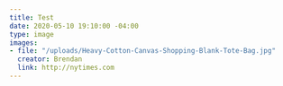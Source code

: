 ```yaml
---
title: Test
date: 2020-05-10 19:10:00 -04:00
type: image
images:
- file: "/uploads/Heavy-Cotton-Canvas-Shopping-Blank-Tote-Bag.jpg"
  creator: Brendan
  link: http://nytimes.com
---
```



